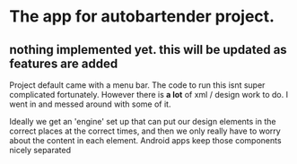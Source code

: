 # The app for autobartender project. 

## nothing implemented yet. this will be updated as features are added

Project default came with a menu bar. The code to run this isnt super complicated fortunately. However there is **a lot** of xml / design work to do. I went in and messed around with some of it.

Ideally we get an 'engine' set up that can put our design elements in the correct places at the correct times, and then we only really have to worry about the content in each element. Android apps keep those components nicely separated


